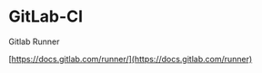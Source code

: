 # GitLab-CI

 Gitlab Runner

[https://docs.gitlab.com/runner/](https://docs.gitlab.com/runner)

  


